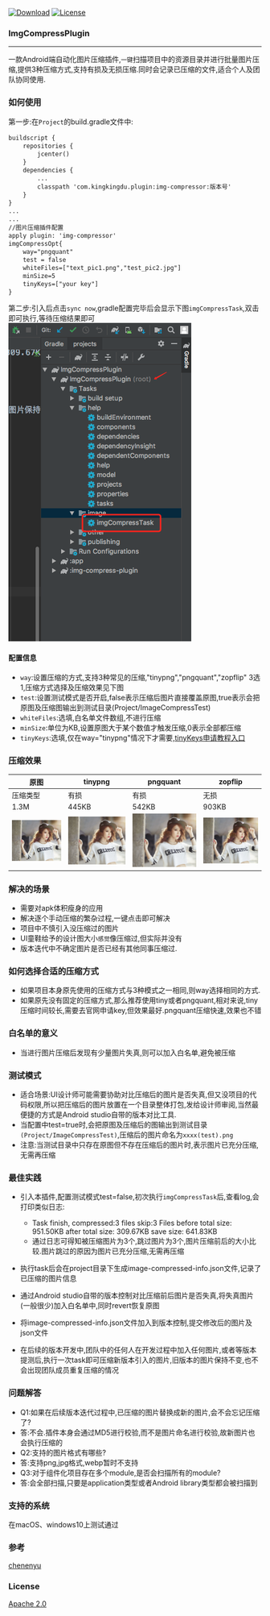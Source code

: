 [![Download](https://img.shields.io/badge/download-latestversion-blue.svg)](https://bintray.com/kingkingdu/maven/img-compressor/_latestVersion) [![License](https://img.shields.io/badge/License-Apache%202.0-orange.svg)](http://www.apache.org/licenses/LICENSE-2.0.html)

### ImgCompressPlugin

* * *
一款Android端自动化图片压缩插件,`一键`扫描项目中的资源目录并进行批量图片压缩,提供3种压缩方式,支持有损及无损压缩.同时会记录已压缩的文件,适合个人及团队协同使用.


### 如何使用
第一步:在`Project`的build.gradle文件中:

```
buildscript {
    repositories {
        jcenter()
    }
    dependencies {
        ...
        classpath 'com.kingkingdu.plugin:img-compressor:版本号'
    }
}
...
...
//图片压缩插件配置
apply plugin: 'img-compressor'
imgCompressOpt{
    way="pngquant"
    test = false
    whiteFiles=["text_pic1.png","test_pic2.jpg"]
    minSize=5
    tinyKeys=["your key"]
}

```
第二步:引入后点击`sync now`,gradle配置完毕后会显示下图`imgCompressTask`,双击即可执行,等待压缩结果即可
![gradle_guide](imgsource/gradle_guide.png)

#### 配置信息
- `way`:设置压缩的方式,支持3种常见的压缩,"tinypng","pngquant","zopflip" 3选1,压缩方式选择及压缩效果见下图
- `test`:设置测试模式是否开启,false表示压缩后图片直接覆盖原图,true表示会把原图及压缩图输出到测试目录(Project/ImageCompressTest)
- `whiteFiles`:选填,白名单文件数组,不进行压缩
- `minSize`:单位为KB,设置原图大于某个数值才触发压缩,0表示全部都压缩
- `tinyKeys`:选填,仅在way="tinypng"情况下才需要,[tinyKeys申请教程入口](https://github.com/duking666/ImgCompressPlugin/blob/master/Tinykey%20Apply%20Tutorial.md)


### 压缩效果

| 原图 | tinypng | pngquant | zopflip |
| --- | --- | --- | --- |
| 压缩类型 | 有损 | 有损 | 无损 |
| 1.3M | 445KB | 542KB |903KB |
| ![原图](imgsource/test_pic8.png) | ![tiny](imgsource/test_pic8(tiny).png) | ![pngquant](imgsource/test_pic8(pngquant).png) | ![zopflip](imgsource/test_pic8(zopflip).png) |

### 解决的场景
- 需要对apk体积瘦身的应用
- 解决逐个手动压缩的繁杂过程,一键点击即可解决
- 项目中不慎引入没压缩过的图片
- UI童鞋给予的设计图大小`感觉`像压缩过,但实际并没有
- 版本迭代中不确定图片是否已经有其他同事压缩过.

### 如何选择合适的压缩方式
- 如果项目本身原先使用的压缩方式与3种模式之一相同,则way选择相同的方式.
- 如果原先没有固定的压缩方式,那么推荐使用tiny或者pngquant,相对来说,tiny压缩时间较长,需要去官网申请key,但效果最好.pngquant压缩快速,效果也不错

### 白名单的意义
- 当进行图片压缩后发现有少量图片失真,则可以加入白名单,避免被压缩
### 测试模式
- 适合场景:UI设计师可能需要协助对比压缩后的图片是否失真,但又没项目的代码权限,所以把压缩后的图片放置在一个目录整体打包,发给设计师审阅,当然最便捷的方式是Android studio自带的版本对比工具.
- 当配置中test=true时,会把原图及压缩后的图输出到测试目录`(Project/ImageCompressTest)`,压缩后的图片命名为`xxxx(test).png`
- 注意:当测试目录中只存在原图但不存在压缩后的图片时,表示图片已充分压缩,无需再压缩


### 最佳实践
- 引入本插件,配置测试模式test=false,初次执行`imgCompressTask`后,查看log,会打印类似日志:
    - Task finish, compressed:3 files  skip:3 Files  before total size: 951.50KB after total size: 309.67KB save size: 641.83KB
    - 通过日志可得知被压缩图片为3个,跳过图片为3个,图片压缩前后的大小比较.图片跳过的原因为图片已充分压缩,无需再压缩

- 执行task后会在project目录下生成image-compressed-info.json文件,记录了已压缩的图片信息
- 通过Android studio自带的版本控制对比压缩前后图片是否失真,将失真图片(一般很少)加入白名单中,同时revert恢复原图
- 将image-compressed-info.json文件加入到版本控制,提交修改后的图片及json文件
- 在后续的版本开发中,团队中的任何人在开发过程中加入任何图片,或者等版本提测后,执行一次task即可压缩新版本引入的图片,旧版本的图片保持不变,也不会出现团队成员重复压缩的情况

### 问题解答
- Q1:如果在后续版本迭代过程中,已压缩的图片替换成新的图片,会不会忘记压缩了?
- 答:不会.插件本身会通过MD5进行校验,而不是图片命名进行校验,故新图片也会执行压缩的
- Q2:支持的图片格式有哪些?
- 答:支持png,jpg格式,webp暂时不支持
- Q3:对于组件化项目存在多个module,是否会扫描所有的module?
- 答:会全部扫描,只要是application类型或者Android library类型都会被扫描到



### 支持的系统
在macOS、windows10上测试通过

### 参考
[chenenyu](https://github.com/chenenyu/img-optimizer-gradle-plugin)
### License

[Apache 2.0](http://www.apache.org/licenses/LICENSE-2.0.html)

